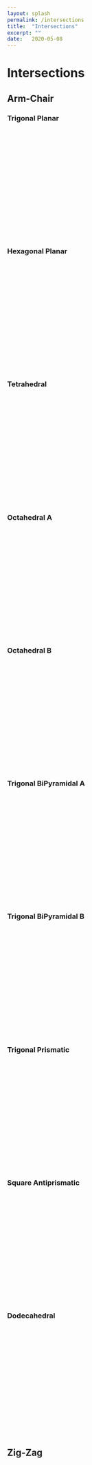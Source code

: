 ```yaml
---
layout: splash
permalink: /intersections
title:  "Intersections"
excerpt: ""
date:   2020-05-08
---
```


<script src="/assets/js/3Dmol-min.js"></script>

# Intersections

## Arm-Chair

### Trigonal Planar

<div style="height: 250px; max-width: 800px;"
  class='viewer_3Dmoljs' data-datatype='xyz'
  data-backgroundcolor="#FFFFFF"
  data-href='/assets/molecules/intersections/Trigonal-Planar-n4-m4.xyz'
  data-style='stick'>
</div>

### Hexagonal Planar

<div style="height: 250px; max-width: 800px;"
  class='viewer_3Dmoljs' data-datatype='xyz'
  data-backgroundcolor="#FFFFFF"
  data-href='/assets/molecules/intersections/Hexagonal-planar-n4-m4.xyz'
  data-style='stick'>
</div>


### Tetrahedral

<div style="height: 250px; max-width: 800px;"
  class='viewer_3Dmoljs' data-datatype='xyz'
  data-backgroundcolor="#FFFFFF"
  data-href='/assets/molecules/intersections/Tetrahedral-3n-3m.xyz'
  data-style='stick'>
</div>

### Octahedral A

<div style="height: 250px; max-width: 800px;"
  class='viewer_3Dmoljs' data-datatype='xyz'
  data-backgroundcolor="#FFFFFF"
  data-href='/assets/molecules/intersections/Octahedral-n4-m4-A.xyz'
  data-style='stick'>
</div>

### Octahedral B

<div style="height: 250px; max-width: 800px;"
  class='viewer_3Dmoljs' data-datatype='xyz'
  data-backgroundcolor="#FFFFFF"
  data-href='/assets/molecules/intersections/Octahedral-n4-m4-B.xyz'
  data-style='stick'>
</div>

### Trigonal BiPyramidal A

<div style="height: 250px; max-width: 800px;"
  class='viewer_3Dmoljs' data-datatype='xyz'
  data-backgroundcolor="#FFFFFF"
  data-href='/assets/molecules/intersections/Trigonal-BiPyramidal-A.xyz'
  data-style='stick'>
</div>

### Trigonal BiPyramidal B

<div style="height: 250px; max-width: 800px;"
  class='viewer_3Dmoljs' data-datatype='xyz'
  data-backgroundcolor="#FFFFFF"
  data-href='/assets/molecules/intersections/Trigonal-BiPyramidal-B.xyz'
  data-style='stick'>
</div>

### Trigonal Prismatic

<div style="height: 250px; max-width: 800px;"
  class='viewer_3Dmoljs' data-datatype='xyz'
  data-backgroundcolor="#FFFFFF"
  data-href='/assets/molecules/intersections/Trigonal-Prismatic-n3-m3-pre.xyz'
  data-style='stick'>
</div>

### Square Antiprismatic

<div style="height: 250px; max-width: 800px;"
  class='viewer_3Dmoljs' data-datatype='xyz'
  data-backgroundcolor="#FFFFFF"
  data-href='/assets/molecules/intersections/Square-Antiprismatic.xyz'
  data-style='stick'>
</div>

### Dodecahedral

<div style="height: 250px; max-width: 800px;"
  class='viewer_3Dmoljs' data-datatype='xyz'
  data-backgroundcolor="#FFFFFF"
  data-href='/assets/molecules/intersections/dodecahedral-intersection.xyz'
  data-style='stick'>
</div>

## Zig-Zag
